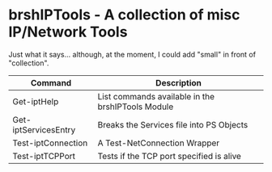# brshIPTools - A collection of misc IP/Network Tools

Just what it says... although, at the moment, I could add "small" in front of "collection".

| Command              | Description |
| -------              | ----------- |
| Get-iptHelp          | List commands available in the brshIPTools Module |
| Get-iptServicesEntry | Breaks the Services file into PS Objects |
| Test-iptConnection   | A Test-NetConnection Wrapper |
| Test-iptTCPPort      | Tests if the TCP port specified is alive |
